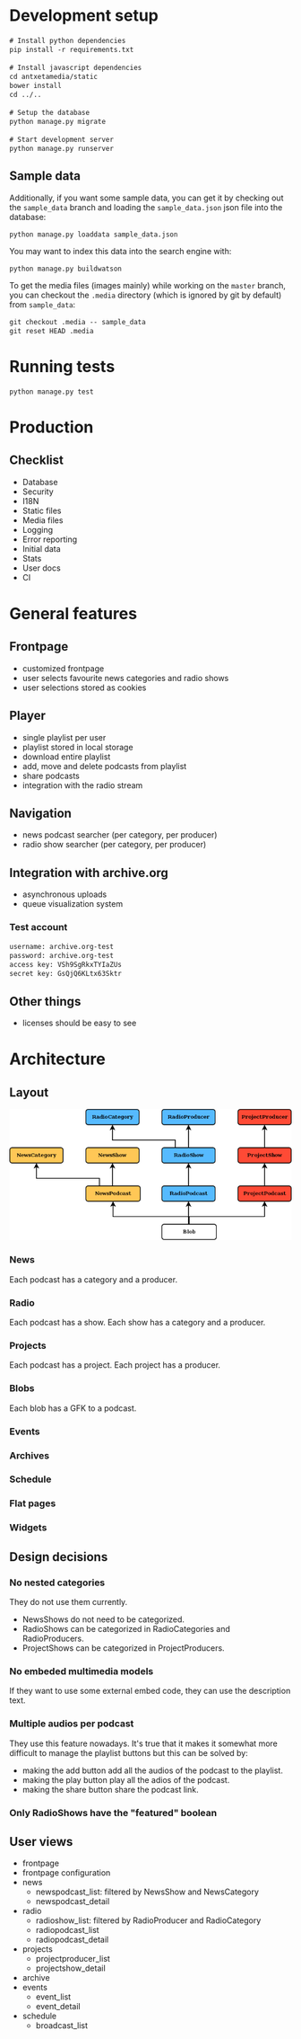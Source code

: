 # Development setup

```
# Install python dependencies
pip install -r requirements.txt

# Install javascript dependencies
cd antxetamedia/static
bower install
cd ../..

# Setup the database
python manage.py migrate

# Start development server
python manage.py runserver
```

## Sample data

Additionally, if you want some sample data, you can get it by checking out the
`sample_data` branch and loading the `sample_data.json` json file into the
database:

```
python manage.py loaddata sample_data.json
```

You may want to index this data into the search engine with:

```
python manage.py buildwatson
```

To get the media files (images mainly) while working on the `master` branch, you
can checkout the `.media` directory (which is ignored by git by default) from
`sample_data`:

```
git checkout .media -- sample_data
git reset HEAD .media
```

# Running tests

```
python manage.py test
```

# Production

## Checklist

- Database
- Security
- I18N
- Static files
- Media files
- Logging
- Error reporting
- Initial data
- Stats
- User docs
- CI

# General features

## Frontpage

- customized frontpage
- user selects favourite news categories and radio shows
- user selections stored as cookies

## Player

- single playlist per user
- playlist stored in local storage
- download entire playlist
- add, move and delete podcasts from playlist
- share podcasts
- integration with the radio stream

## Navigation

- news podcast searcher (per category, per producer)
- radio show searcher (per category, per producer)

## Integration with archive.org

- asynchronous uploads
- queue visualization system

### Test account

```
username: archive.org-test
password: archive.org-test
access key: VSh9SgRkxTYIaZUs
secret key: GsQjQ6KLtx63Sktr
```

## Other things

- licenses should be easy to see


# Architecture

## Layout

![Design](structure.png)

### News

Each podcast has a category and a producer.

### Radio

Each podcast has a show. Each show has a category and a producer.

### Projects

Each podcast has a project. Each project has a producer.

### Blobs

Each blob has a GFK to a podcast.

### Events

### Archives

### Schedule

### Flat pages

### Widgets

## Design decisions

### No nested categories

They do not use them currently.

- NewsShows do not need to be categorized.
- RadioShows can be categorized in RadioCategories and RadioProducers.
- ProjectShows can be categorized in ProjectProducers.

### No embeded multimedia models

If they want to use some external embed code, they can use the description text.

### Multiple audios per podcast

They use this feature nowadays. It's true that it makes it somewhat more
difficult to manage the playlist buttons but this can be solved by:

- making the add button add all the audios of the podcast to the playlist.
- making the play button play all the adios of the podcast.
- making the share button share the podcast link.

### Only RadioShows have the "featured" boolean

## User views

- frontpage
- frontpage configuration
- news
    - newspodcast_list: filtered by NewsShow and NewsCategory
    - newspodcast_detail
- radio
    - radioshow_list: filtered by RadioProducer and RadioCategory
    - radiopodcast_list
    - radiopodcast_detail
- projects
    - projectproducer_list
    - projectshow_detail
- archive
- events
    - event_list
    - event_detail
- schedule
    - broadcast_list
